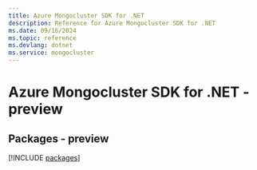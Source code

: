 ```yaml
---
title: Azure Mongocluster SDK for .NET
description: Reference for Azure Mongocluster SDK for .NET
ms.date: 09/16/2024
ms.topic: reference
ms.devlang: dotnet
ms.service: mongocluster
---
```

# Azure Mongocluster SDK for .NET - preview
## Packages - preview
[!INCLUDE [packages](mongocluster-index.md)]
